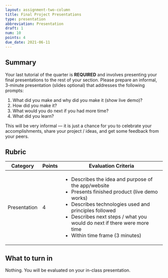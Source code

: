 ```yaml
---
layout: assignment-two-column
title: Final Project Presentations
type: presentation
abbreviation: Presentation
draft: 1
num: 10
points: 4
due_date: 2021-06-11
---
```


## Summary
Your last tutorial of the quarter is **REQUIRED** and involves presenting your final presentations to the rest of your section. Please prepare an informal, 3-minute presentation (slides optional) that addresses the following prompts: 

1. What did you make and why did you make it (show live demo)?
1. How did you make it?
1. What would you do next if you had more time?
1. What did you learn?

This will be very informal — it is just a chance for you to celebrate your accomplishments, share your project / ideas, and get some feedback from your peers.

## Rubric

<table>
    <thead>
        <tr>
            <th>Category</th>
            <th>Points</th>
            <th>Evaluation Criteria</th>
        </tr>
    </thead>
    <tbody>
        <tr>
            <td>Presentation</td>
            <td>4</td>
            <td>
                <ul>
                    <li>Describes the idea and purpose of the app/website</li>
                    <li>Presents finished product (live demo works)</li>
                    <li>Describes technologies used and principles followed</li>
                    <li>Describes next steps / what you would do next if there were more time</li>
                    <li>Within time frame (3 minutes)</li>
                </ul>
            </td>
        </tr>
    </tbody>
</table>

## What to turn in
Nothing. You will be evaluated on your in-class presentation.